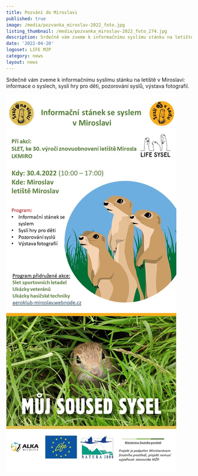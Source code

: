 ```yaml
---
title: Pozvání do Miroslavi
published: true
image: /media/pozvanka_miroslav-2022_foto.jpg
listing_thumbnail: /media/pozvanka_miroslav-2022_foto_274.jpg
description: Srdečně vám zveme k informačnímu syslímu stánku na letiště v Miroslavi.
date: '2022-04-20'
logoset: LIFE MZP
category: news
layout: news
---
```

Srdečně vám zveme k informačnímu syslímu stánku na letiště v Miroslavi: informace o syslech, syslí hry pro děti, pozorování syslů, výstava fotografií.

![](/media/pozvanka_miroslav-2022.jpg)
